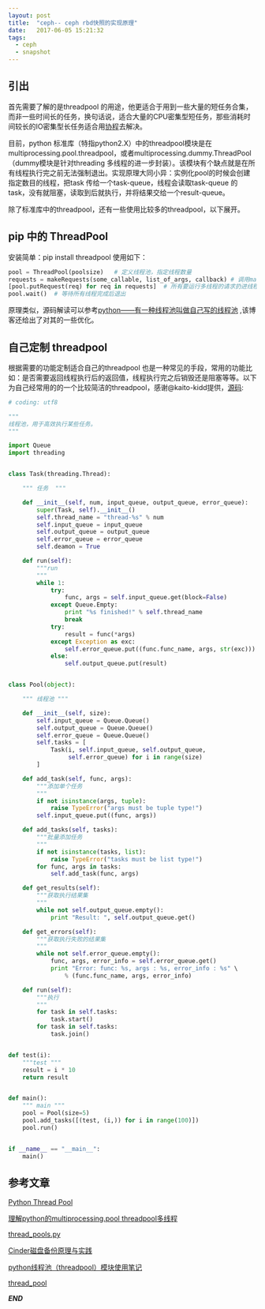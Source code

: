 ```yaml
---
layout: post
title:  "ceph-- ceph rbd快照的实现原理"
date:   2017-06-05 15:21:32
tags: 
  - ceph
  - snapshot
---
```





## 引出

首先需要了解的是threadpool 的用途，他更适合于用到一些大量的短任务合集，而非一些时间长的任务，换句话说，适合大量的CPU密集型短任务，那些消耗时间较长的IO密集型长任务适合用[协程](https://zhangchenchen.github.io/2016/09/26/python-yield-and%20coroutine/)去解决。

目前，python 标准库（特指python2.X）中的threadpool模块是在 multiprocessing.pool.threadpool，或者multiprocessing.dummy.ThreadPool（dummy模块是针对threading 多线程的进一步封装）。该模块有个缺点就是在所有线程执行完之前无法强制退出。实现原理大同小异：实例化pool的时候会创建指定数目的线程，把task 传给一个task-queue，线程会读取task-queue 的task，没有就阻塞，读取到后就执行，并将结果交给一个result-queue。

除了标准库中的threadpool，还有一些使用比较多的threadpool，以下展开。

## pip 中的 ThreadPool

安装简单：pip install threadpool 
使用如下：

```python
pool = ThreadPool(poolsize)   # 定义线程池，指定线程数量
requests = makeRequests(some_callable, list_of_args, callback) # 调用makeRequests创建了要开启多线程的函数，以及函数相关参数和回调函数  
[pool.putRequest(req) for req in requests]  # 所有要运行多线程的请求扔进线程池
pool.wait()  # 等待所有线程完成后退出

```

原理类似，源码解读可以参考[python——有一种线程池叫做自己写的线程池](http://www.cnblogs.com/Eva-J/p/5106564.html) ,该博客还给出了对其的一些优化。



## 自己定制 threadpool

根据需要的功能定制适合自己的threadpool 也是一种常见的手段，常用的功能比如：是否需要返回线程执行后的返回值，线程执行完之后销毁还是阻塞等等。以下为自己经常用的的一个比较简洁的threadpool，感谢@kaito-kidd提供，[源码](https://github.com/kaito-kidd/thread_pool/blob/master/pool.py):



```python
# coding: utf8

"""
线程池，用于高效执行某些任务。
"""

import Queue
import threading


class Task(threading.Thread):

    """ 任务  """

    def __init__(self, num, input_queue, output_queue, error_queue):
        super(Task, self).__init__()
        self.thread_name = "thread-%s" % num
        self.input_queue = input_queue
        self.output_queue = output_queue
        self.error_queue = error_queue
        self.deamon = True

    def run(self):
        """run
        """
        while 1:
            try:
                func, args = self.input_queue.get(block=False)
            except Queue.Empty:
                print "%s finished!" % self.thread_name
                break
            try:
                result = func(*args)
            except Exception as exc:
                self.error_queue.put((func.func_name, args, str(exc)))
            else:
                self.output_queue.put(result)


class Pool(object):

    """ 线程池 """

    def __init__(self, size):
        self.input_queue = Queue.Queue()
        self.output_queue = Queue.Queue()
        self.error_queue = Queue.Queue()
        self.tasks = [
            Task(i, self.input_queue, self.output_queue,
                 self.error_queue) for i in range(size)
        ]

    def add_task(self, func, args):
        """添加单个任务
        """
        if not isinstance(args, tuple):
            raise TypeError("args must be tuple type!")
        self.input_queue.put((func, args))

    def add_tasks(self, tasks):
        """批量添加任务
        """
        if not isinstance(tasks, list):
            raise TypeError("tasks must be list type!")
        for func, args in tasks:
            self.add_task(func, args)

    def get_results(self):
        """获取执行结果集
        """
        while not self.output_queue.empty():
            print "Result: ", self.output_queue.get()

    def get_errors(self):
        """获取执行失败的结果集
        """
        while not self.error_queue.empty():
            func, args, error_info = self.error_queue.get()
            print "Error: func: %s, args : %s, error_info : %s" \
                % (func.func_name, args, error_info)

    def run(self):
        """执行
        """
        for task in self.tasks:
            task.start()
        for task in self.tasks:
            task.join()


def test(i):
    """test """
    result = i * 10
    return result


def main():
    """ main """
    pool = Pool(size=5)
    pool.add_tasks([(test, (i,)) for i in range(100)])
    pool.run()


if __name__ == "__main__":
    main()


```




## 参考文章

[Python Thread Pool](https://www.metachris.com/2016/04/python-threadpool/)

[理解python的multiprocessing.pool threadpool多线程](http://xiaorui.cc/2015/11/03/%E7%90%86%E8%A7%A3python%E7%9A%84multiprocessing-pool-threadpool%E5%A4%9A%E7%BA%BF%E7%A8%8B/)

[thread_pools.py](https://gist.github.com/BeginMan/0afc01a5a01470372a0e3399322d233d)

[Cinder磁盘备份原理与实践](http://www.cnblogs.com/xiaozi/p/6182990.html)

[python线程池（threadpool）模块使用笔记](http://blog.csdn.net/wytdahu/article/details/45246095)

[thread_pool](https://github.com/kaito-kidd/thread_pool/blob/master/pool.py)


***END***
